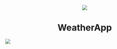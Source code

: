 

<div align="center"><img  src='https://github.com/Cdev93/Weather/assets/146174446/8c9d5628-b4cb-42d2-a4d5-0d1a430cce70'></img><h1 align="center"> WeatherApp </h1> </div>



   <p align="left">
   <img src="https://img.shields.io/badge/STATUS-EN%20DESAROLLO-green">
   </p>



